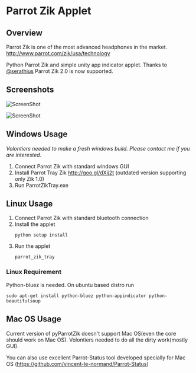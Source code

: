 Parrot Zik Applet
========

## Overview

Parrot Zik is one of the most advanced headphones in the market.
http://www.parrot.com/zik/usa/technology

Python Parrot Zik and simple unity app indicator applet.
Thanks to [@serathius](https://github.com/serathius) Parrot Zik 2.0 is now supported.

## Screenshots

![ScreenShot](https://dl.dropboxusercontent.com/u/4907241/ParrotZikTray.png "Unity App Indicator Applet")

![ScreenShot](https://dl.dropboxusercontent.com/u/4907241/traywin32.png "Windows tray utility")

## Windows Usage

*Volontiers needed to make a fresh windows build. Please contact me if you are interested.*

1. Connect Parrot Zik with standard windows GUI
2. Install Parrot Tray Zik
http://goo.gl/dXij2t (outdated version supporting only Zik 1.0)
3. Run ParrotZikTray.exe

## Linux Usage

1. Connect Parrot Zik with standard bluetooth connection
2. Install the applet
   ```
   python setup install
   ```
3. Run the applet
   ```
   parrot_zik_tray
   ```

### Linux Requirement

Python-bluez is needed. On ubuntu based distro run

```
sudo apt-get install python-bluez python-appindicator python-beautifulsoup
```

## Mac OS Usage

Current version of pyParrotZik doesn't support Mac OS(even the core should work on Mac OS). Volontiers needed to do all the dirty work(mostly GUI).

You can also use excellent Parrot-Status tool developed specially for Mac OS (https://github.com/vincent-le-normand/Parrot-Status)
